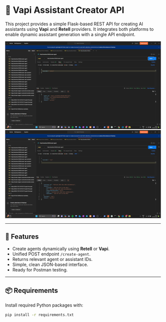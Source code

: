# 🤖 Vapi Assistant Creator API

This project provides a simple Flask-based REST API for creating AI assistants using **Vapi** and **Retell** providers. It integrates both platforms to enable dynamic assistant generation with a single API endpoint.

![Create Retell Agent](retell.png)
![Create Vapi Assistant](vapi.png)

---

## 🚀 Features

- Create agents dynamically using **Retell** or **Vapi**.
- Unified POST endpoint `/create-agent`.
- Returns relevant agent or assistant IDs.
- Simple, clean JSON-based interface.
- Ready for Postman testing.

---

## 📦 Requirements

Install required Python packages with:

```bash
pip install -r requirements.txt
